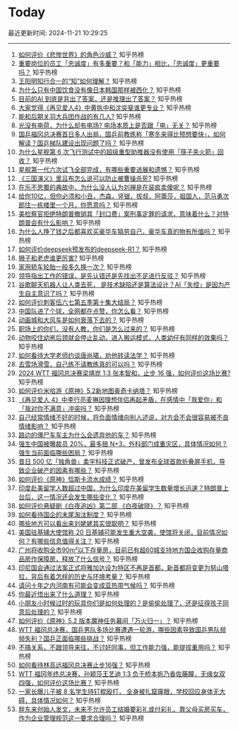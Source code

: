 # Today

最近更新时间: 2024-11-21 10:29:25

--- 
1. [如何评价《悲惨世界》的角色沙威？](https://www.zhihu.com/question/50245826) 知乎热榜
2. [重要岗位的员工「忠诚度」有多重要？和「能力」相比，「忠诚度」更重要吗？](https://www.zhihu.com/question/1676294696) 知乎热榜
3. [王阳明知行合一的“知”如何理解？](https://www.zhihu.com/question/4190601163) 知乎热榜
4. [为什么只有中国饮食没有像日本韩国那样被西化？](https://www.zhihu.com/question/658805757) 知乎热榜
5. [目前的AI 到底是背出了答案，还是推理出了答案？](https://www.zhihu.com/question/1143876179) 知乎热榜
6. [大家觉得《再见爱人4》中黄执中和沈奕斐谁更专业？](https://www.zhihu.com/question/2932471414) 知乎热榜
7. [能和后期关羽大兵团作战的有几人?](https://www.zhihu.com/question/4435169586) 知乎热榜
8. [光没有电荷，为什么却有电场?  电场本质上是否跟「电」无关？](https://www.zhihu.com/question/4556573086) 知乎热榜
9. [国乒福冈总决赛首日多人出局，国乒前教练称「寒冬来得比预想要快」，如何解读？国乒梯队建设出现问题了吗？](https://www.zhihu.com/question/4710543037) 知乎热榜
10. [为什么星舰第 6 次飞行测试中的超级重型助推器没有使用「筷子夹火箭」回收？](https://www.zhihu.com/question/4623161023) 知乎热榜
11. [星舰第一代六次试飞全部完成，有哪些重要进展和遗憾？](https://www.zhihu.com/question/4623834326) 知乎热榜
12. [《三国演义》里吕布怎么说可以防止被曹操杀死?](https://www.zhihu.com/question/3827905562) 知乎热榜
13. [在乐不思蜀的典故中，为什么没人认为刘禅是在装疯卖傻呢？](https://www.zhihu.com/question/34280900) 知乎热榜
14. [给你10亿，但你必须和小丑，杰森，竖锯，拔叔，阿蕾莎，祖国人，范马勇次郎住一栋楼里一个月，你愿意吗？](https://www.zhihu.com/question/4039200685) 知乎热榜
15. [美检察官拒绝特朗普撤销其「封口费」案刑事定罪的请求，意味着什么？对特朗普会有什么影响？](https://www.zhihu.com/question/4628774027) 知乎热榜
16. [为什么人挣了钱之后都喜欢买豪华车犒劳自己，豪华车真的物有所值吗？](https://www.zhihu.com/question/4636399719) 知乎热榜
17. [如何评价deepseek预发布的deepseek-R1？](https://www.zhihu.com/question/4689435060) 知乎热榜
18. [狮子和老虎谁更厉害?](https://www.zhihu.com/question/353258241) 知乎热榜
19. [家用轿车轮胎一般多久换一次？](https://www.zhihu.com/question/667993576) 知乎热榜
20. [领导指出工作的错误，是先认错还是先找出不足进行反驳？](https://www.zhihu.com/question/4492125762) 知乎热榜
21. [谷歌聊天机器人让人类去死， 是技术缺陷还是算法设计？AI「失控」是因为产生自主意识了吗？](https://www.zhihu.com/question/4573321746) 知乎热榜
22. [如何评价刺客伍六七第五季第十集大结局？](https://www.zhihu.com/question/4652908783) 知乎热榜
23. [中国队进了个球，全网都在点赞，你怎么看？](https://www.zhihu.com/question/4620330363) 知乎热榜
24. [动画城和大风车是如何衰落下去的？](https://www.zhihu.com/question/36423076) 知乎热榜
25. [职场上的你们，没有人教，你们是怎么过来的？](https://www.zhihu.com/question/4295147913) 知乎热榜
26. [动物咬住幼崽后颈就会停止乱动，进入搬运模式，人类幼仔有同样的效果吗？](https://www.zhihu.com/question/4156747225) 知乎热榜
27. [如何看待大学老师约谈唐尚珺，劝他转读法学？](https://www.zhihu.com/question/4405863003) 知乎热榜
28. [去雪场滑雪，自己练不请教练真的可以吗？](https://www.zhihu.com/question/4489846959) 知乎热榜
29. [2024 WTT 福冈总决赛梁靖崑 1:3 张本智和，止步 16 强，如何评价这场比赛?](https://www.zhihu.com/question/4680478553) 知乎热榜
30. [如何评价米哈游《原神》5.2新地图奥奇卡纳塔？](https://www.zhihu.com/question/4649092001) 知乎热榜
31. [《再见爱人 4》中李行亮麦琳因理想伴侣再起矛盾，在感情中「我爱你」和「我对你不满意」冲突吗？](https://www.zhihu.com/question/4228692904) 知乎热榜
32. [自己经常情绪不好的时候，将负面情绪向别人述说，对方会不会很容易被不良情绪影响？](https://www.zhihu.com/question/3087094962) 知乎热榜
33. [路边的僵尸车车主为什么会遗弃他的车？](https://www.zhihu.com/question/639885177) 知乎热榜
34. [强生中国被曝裁员 20%，最多赔 N+3，外科部门成重灾区，具体情况如何？强生当前面临哪些困局？](https://www.zhihu.com/question/4518462094) 知乎热榜
35. [昔日 500 亿「独角兽」柔宇科技正式破产，曾发布全球首款折叠屏手机，导致企业破产的因素有哪些？](https://www.zhihu.com/question/4598631472) 知乎热榜
36. [如何评价《原神》恰斯卡流水成绩？](https://www.zhihu.com/question/4667049292) 知乎热榜
37. [印度赴美留学人数超过中国，为什么印度在美留学生数量增长迅速？特朗普上台后，这一情况还会发生哪些变化？](https://www.zhihu.com/question/4571472271) 知乎热榜
38. [如何评价悬疑剧《白夜追凶》第二部 《白夜破晓》？](https://www.zhihu.com/question/4612080123) 知乎热榜
39. [如何看待国企的末尾淘汰制度？](https://www.zhihu.com/question/692038920) 知乎热榜
40. [哪些地方可以看出来刘姥姥其实很聪明？](https://www.zhihu.com/question/661067702) 知乎热榜
41. [美国驻基辅大使馆称 20 日基辅可能发生重大空袭，使馆将关闭，目前情况如何？有哪些信息值得关注？](https://www.zhihu.com/question/4653347779) 知乎热榜
42. [广州将收购全市90m²以下存量房，目前已有超60城支持地方国企收购存量商品房作保障房，释放了什么信号？](https://www.zhihu.com/question/4598642951) 知乎热榜
43. [印尼国会通过法案正式将雅加达设为特区不再是首都，新首都将变更为努山塔拉，背后有着怎样的历史与环境考量？](https://www.zhihu.com/question/4595889579) 知乎热榜
44. [请问十年之内河南有可能会变成亚热带气候吗？](https://www.zhihu.com/question/664683973) 知乎热榜
45. [你最近悟出来了什么道理？](https://www.zhihu.com/question/667564273) 知乎热榜
46. [小朋友小时候过时的玩具你们是如何处理的？是偷偷处理了，还是征得孩子同意后处理的？](https://www.zhihu.com/question/4503420305) 知乎热榜
47. [如何评价《原神》5.2 版本魔神任务幕间「万火归一」？](https://www.zhihu.com/question/4651761264) 知乎热榜
48. [WTT 福冈总决赛，国乒男队多场比赛遭遇一轮游，哪些因素导致国乒男队频频失利？国乒正面临哪些挑战？](https://www.zhihu.com/question/4690737029) 知乎热榜
49. [不搞关系，不跟领导来往，不讨好同事，但工作能力强，能提拔重用吗？](https://www.zhihu.com/question/4444625609) 知乎热榜
50. [如何看待林高远福冈总决赛止步16强？](https://www.zhihu.com/question/4659518884) 知乎热榜
51. [WTT 福冈年终总决赛，孙颖莎王艺迪 1:3 负于桥本帆乃香佐藤瞳，无缘女双四强，如何评价这场比赛？](https://www.zhihu.com/question/4688636017) 知乎热榜
52. [一家长曝儿子被 8 名学生持钉棍殴打， 全身被扎窟窿眼，学校回应身体无大碍，具体情况如何？](https://www.zhihu.com/question/4458687991) 知乎热榜
53. [胖东来创始人发文，未来不允许员工结婚要彩礼或付彩礼、靠父母买房买车，作为企业管理规范这一要求合理吗？](https://www.zhihu.com/question/4682858081) 知乎热榜
